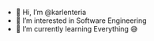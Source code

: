- 👋 Hi, I’m @karlenteria
- 👀 I’m interested in Software Engineering
- 🌱 I’m currently learning Everything :sweat_smile:

<!---
karlenteria/karlenteria is a ✨ special ✨ repository because its `README.md` (this file) appears on your GitHub profile.
You can click the Preview link to take a look at your changes.
--->
